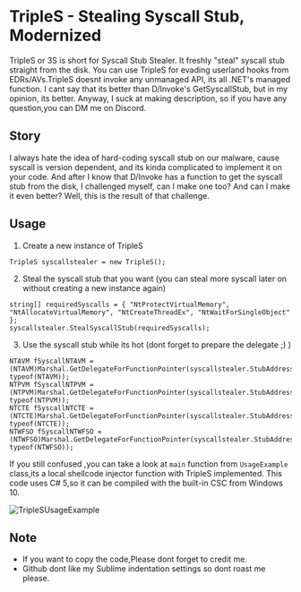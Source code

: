 # TripleS - Stealing Syscall Stub, Modernized
TripleS or 3S is short for Syscall Stub Stealer. It freshly "steal" syscall stub straight from the disk. You can use TripleS for evading userland hooks from EDRs/AVs.TripleS doesnt invoke any unmanaged API, its all .NET's managed function. I cant say that its better than D/Invoke's GetSyscallStub, but in my opinion, its better.
Anyway, I suck at making description, so if you have any question,you can DM me on Discord.

## Story
I always hate the idea of hard-coding syscall stub on our malware, cause syscall is version dependent, and its kinda complicated to implement it on your code. And after I know that D/Invoke has a function to get the syscall stub from the disk, I challenged myself, can I make one too? And can I make it even better? Well, this is the result of that challenge. 

## Usage
1. Create a new instance of TripleS
```
TripleS syscallstealer = new TripleS();
```
2. Steal the syscall stub that you want (you can steal more syscall later on without creating a new instance again)
```
string[] requiredSyscalls = { "NtProtectVirtualMemory", "NtAllocateVirtualMemory", "NtCreateThreadEx", "NtWaitForSingleObject" };
syscallstealer.StealSyscallStub(requiredSyscalls);
```
3. Use the syscall stub while its hot (dont forget to prepare the delegate ;) )
```
NTAVM fSyscallNTAVM = (NTAVM)Marshal.GetDelegateForFunctionPointer(syscallstealer.StubAddressTable["NtAllocateVirtualMemory"], typeof(NTAVM));
NTPVM fSyscallNTPVM = (NTPVM)Marshal.GetDelegateForFunctionPointer(syscallstealer.StubAddressTable["NtProtectVirtualMemory"], typeof(NTPVM));
NTCTE fSyscallNTCTE = (NTCTE)Marshal.GetDelegateForFunctionPointer(syscallstealer.StubAddressTable["NtCreateThreadEx"], typeof(NTCTE));
NTWFSO fSyscallNTWFSO = (NTWFSO)Marshal.GetDelegateForFunctionPointer(syscallstealer.StubAddressTable["NtWaitForSingleObject"], typeof(NTWFSO));
```
If you still confused ,you can take a look at `main` function from `UsageExample` class,its a local shellcode injector function with TripleS implemented. This code uses C# 5,so it can be compiled with the built-in CSC from Windows 10. 

![TripleSUsageExample](https://user-images.githubusercontent.com/41237415/133930487-3f9c570a-73b1-4ca1-a47c-c5bc95233027.png)

## Note
- If you want to copy the code,Please dont forget to credit me.
- Github dont like my Sublime indentation settings so dont roast me please.
